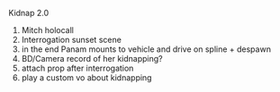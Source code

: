 Kidnap 2.0

1. Mitch holocall
2. Interrogation sunset scene 
3. in the end Panam mounts to vehicle and drive on spline + despawn 
4. BD/Camera record of her kidnapping?
5. attach prop after interrogation
6. play a custom vo about kidnapping